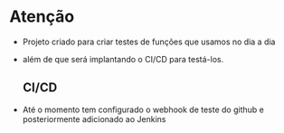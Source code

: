 # Atenção

- Projeto criado para criar testes de funções que usamos no dia a dia
- além de que será implantando o CI/CD para testá-los.

  ## CI/CD

- Até o momento tem configurado o webhook de teste do github e posteriormente adicionado ao Jenkins
